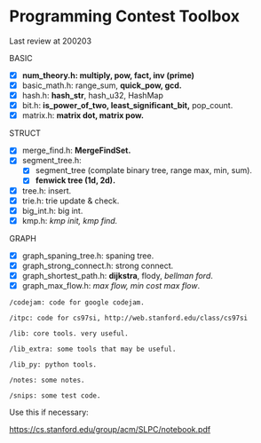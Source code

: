 # Programming Contest Toolbox

Last review at 200203

BASIC

- [x] **num_theory.h: multiply, pow, fact, inv (prime)**
- [x] basic_math.h: range_sum, **quick_pow, gcd.**
- [x] hash.h: **hash_str**, hash_u32, HashMap
- [x] bit.h: **is_power_of_two, least_significant_bit,** pop_count.
- [x] matrix.h: **matrix dot, matrix pow.**

STRUCT

- [x] merge_find.h: **MergeFindSet.**
- [x] segment_tree.h:
  - [x] segment_tree (complate binary tree, range max, min, sum).
  - [x] **fenwick tree (1d, 2d).**
- [x] tree.h: insert.
- [x] trie.h: trie update & check.
- [x] big_int.h: big int.
- [x] kmp.h: *kmp init, kmp find.*

GRAPH

- [x] graph_spaning_tree.h: spaning tree.
- [x] graph_strong_connect.h: strong connect.
- [x] graph_shortest_path.h: **dijkstra**, flody, *bellman ford*.
- [x] graph_max_flow.h: *max flow, min cost max flow*.

```
/codejam: code for google codejam.

/itpc: code for cs97si, http://web.stanford.edu/class/cs97si

/lib: core tools. very useful.

/lib_extra: some tools that may be useful.

/lib_py: python tools.

/notes: some notes.

/snips: some test code.
```

Use this if necessary:

https://cs.stanford.edu/group/acm/SLPC/notebook.pdf
